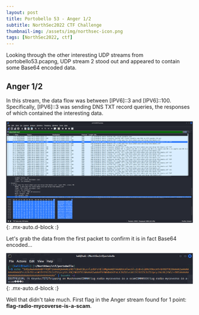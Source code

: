 ```yaml
---
layout: post
title: Portobello 53 - Anger 1/2
subtitle: NorthSec2022 CTF Challenge
thumbnail-img: /assets/img/northsec-icon.png
tags: [NorthSec2022, ctf]
---
```


Looking through the other interesting UDP streams from portobello53.pcapng, UDP stream 2 stood out and appeared to contain some Base64 encoded data. 

## Anger 1/2

In this stream, the data flow was between \[IPV6\]::3 and \[IPV6\]::100. Specifically, \[IPV6\]::3 was sending DNS TXT record queries, the responses of which contained the interesting data.

![DNS stream 8 sorted by packet length](../assets/img/anger1/anger1_1.png){: .mx-auto.d-block :}

Let's grab the data from the first packet to confirm it is in fact Base64 encoded...

![DNS stream 8 sorted by packet length](../assets/img/anger1/anger1_2.png){: .mx-auto.d-block :}

Well that didn't take much. First flag in the Anger stream found for 1 point:  
**flag-radio-mycoverse-is-a-scam**.